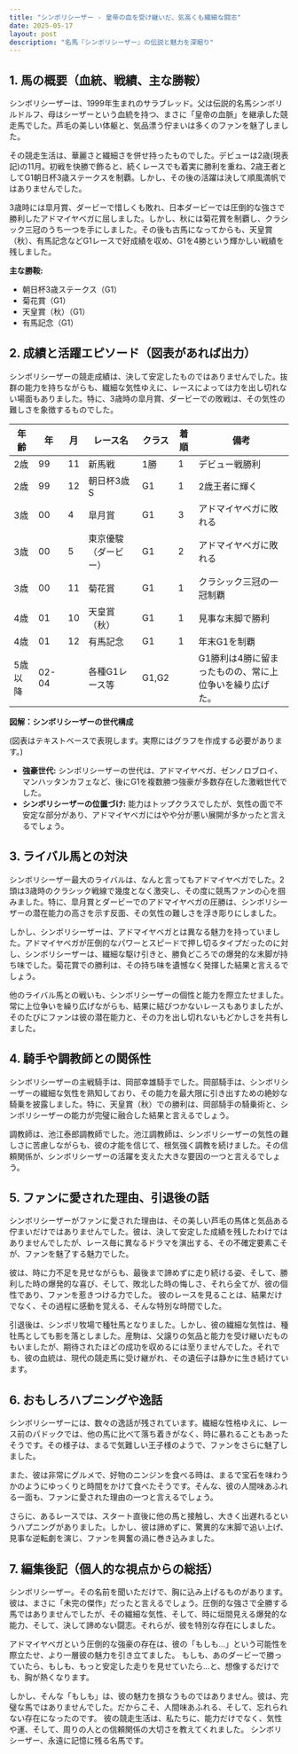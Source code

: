 ```yaml
---
title: "シンボリシーザー - 皇帝の血を受け継いだ、気高くも繊細な闘志"
date: 2025-05-17
layout: post
description: "名馬『シンボリシーザー』の伝説と魅力を深堀り"
---
```


## 1. 馬の概要（血統、戦績、主な勝鞍）

シンボリシーザーは、1999年生まれのサラブレッド。父は伝説的名馬シンボリルドルフ、母はシーザーという血統を持つ、まさに「皇帝の血脈」を継承した競走馬でした。芦毛の美しい体躯と、気品漂う佇まいは多くのファンを魅了しました。

その競走生活は、華麗さと繊細さを併せ持ったものでした。デビューは2歳(現表記)の11月。初戦を快勝で飾ると、続くレースでも着実に勝利を重ね、2歳王者としてG1朝日杯3歳ステークスを制覇。しかし、その後の活躍は決して順風満帆ではありませんでした。

3歳時には皐月賞、ダービーで惜しくも敗れ、日本ダービーでは圧倒的な強さで勝利したアドマイヤベガに屈しました。しかし、秋には菊花賞を制覇し、クラシック三冠のうち一つを手にしました。その後も古馬になってからも、天皇賞（秋）、有馬記念などG1レースで好成績を収め、G1を4勝という輝かしい戦績を残しました。

**主な勝鞍:**

* 朝日杯3歳ステークス（G1）
* 菊花賞（G1）
* 天皇賞（秋）（G1）
* 有馬記念（G1）


## 2. 成績と活躍エピソード（図表があれば出力）

シンボリシーザーの競走成績は、決して安定したものではありませんでした。抜群の能力を持ちながらも、繊細な気性ゆえに、レースによっては力を出し切れない場面もありました。特に、3歳時の皐月賞、ダービーでの敗戦は、その気性の難しさを象徴するものでした。

| 年齢 | 年 | 月 | レース名          | クラス | 着順 | 備考                               |
|------|----|----|-----------------|-------|-----|------------------------------------|
| 2歳  | 99 | 11 | 新馬戦            | 1勝  | 1   | デビュー戦勝利                         |
| 2歳  | 99 | 12 | 朝日杯3歳S       | G1    | 1   | 2歳王者に輝く                         |
| 3歳  | 00 | 4 | 皐月賞            | G1    | 3   | アドマイヤベガに敗れる                 |
| 3歳  | 00 | 5 | 東京優駿（ダービー）| G1    | 2   | アドマイヤベガに敗れる                 |
| 3歳  | 00 | 11 | 菊花賞            | G1    | 1   | クラシック三冠の一冠制覇             |
| 4歳  | 01 | 10 | 天皇賞（秋）       | G1    | 1   | 見事な末脚で勝利                     |
| 4歳  | 01 | 12 | 有馬記念          | G1    | 1   | 年末G1を制覇                         |
| 5歳以降 | 02-04 |  | 各種G1レース等 | G1,G2 |  |  G1勝利は4勝に留まったものの、常に上位争いを繰り広げた。 |


**図解：シンボリシーザーの世代構成**

(図表はテキストベースで表現します。実際にはグラフを作成する必要があります。)

* **強豪世代:** シンボリシーザーの世代は、アドマイヤベガ、ゼンノロブロイ、マンハッタンカフェなど、後にG1を複数勝つ強豪が多数存在した激戦世代でした。
* **シンボリシーザーの位置づけ:** 能力はトップクラスでしたが、気性の面で不安定な部分があり、アドマイヤベガにはやや分が悪い展開が多かったと言えるでしょう。


## 3. ライバル馬との対決

シンボリシーザー最大のライバルは、なんと言ってもアドマイヤベガでした。2頭は3歳時のクラシック戦線で幾度となく激突し、その度に競馬ファンの心を掴みました。特に、皐月賞とダービーでのアドマイヤベガの圧勝は、シンボリシーザーの潜在能力の高さを示す反面、その気性の難しさを浮き彫りにしました。

しかし、シンボリシーザーは、アドマイヤベガとは異なる魅力を持っていました。アドマイヤベガが圧倒的なパワーとスピードで押し切るタイプだったのに対し、シンボリシーザーは、繊細な駆け引きと、勝負どころでの爆発的な末脚が持ち味でした。菊花賞での勝利は、その持ち味を遺憾なく発揮した結果と言えるでしょう。

他のライバル馬との戦いも、シンボリシーザーの個性と能力を際立たせました。常に上位争いを繰り広げながらも、結果に結びつかないレースもありましたが、そのたびにファンは彼の潜在能力と、その力を出し切れないもどかしさを共有しました。


## 4. 騎手や調教師との関係性

シンボリシーザーの主戦騎手は、岡部幸雄騎手でした。岡部騎手は、シンボリシーザーの繊細な気性を熟知しており、その能力を最大限に引き出すための絶妙な騎乗を披露しました。特に、天皇賞（秋）での勝利は、岡部騎手の騎乗術と、シンボリシーザーの能力が完璧に融合した結果と言えるでしょう。

調教師は、池江泰郎調教師でした。池江調教師は、シンボリシーザーの気性の難しさに苦慮しながらも、彼の才能を信じて、根気強く調教を続けました。その信頼関係が、シンボリシーザーの活躍を支えた大きな要因の一つと言えるでしょう。


## 5. ファンに愛された理由、引退後の話

シンボリシーザーがファンに愛された理由は、その美しい芦毛の馬体と気品ある佇まいだけではありませんでした。彼は、決して安定した成績を残したわけではありませんでしたが、レース毎に異なるドラマを演出する、その不確定要素こそが、ファンを魅了する魅力でした。

彼は、時に力不足を見せながらも、最後まで諦めずに走り続ける姿、そして、勝利した時の爆発的な喜び、そして、敗北した時の悔しさ、それら全てが、彼の個性であり、ファンを惹きつける力でした。  彼のレースを見ることは、結果だけでなく、その過程に感動を覚える、そんな特別な時間でした。

引退後は、シンボリ牧場で種牡馬となりました。しかし、彼の繊細な気性は、種牡馬としても影を落としました。産駒は、父譲りの気品と能力を受け継いだものもいましたが、期待されたほどの成功を収めるには至りませんでした。それでも、彼の血統は、現代の競走馬に受け継がれ、その遺伝子は静かに生き続けています。


## 6. おもしろハプニングや逸話

シンボリシーザーには、数々の逸話が残されています。繊細な性格ゆえに、レース前のパドックでは、他の馬に比べて落ち着きがなく、時に暴れることもあったそうです。その様子は、まるで気難しい王子様のようで、ファンをさらに魅了しました。

また、彼は非常にグルメで、好物のニンジンを食べる時は、まるで宝石を味わうかのようにゆっくりと時間をかけて食べたそうです。そんな、彼の人間味あふれる一面も、ファンに愛された理由の一つと言えるでしょう。

さらに、あるレースでは、スタート直後に他の馬と接触し、大きく出遅れるというハプニングがありました。しかし、彼は諦めずに、驚異的な末脚で追い上げ、見事な逆転劇を演じ、ファンを興奮の渦に巻き込みました。


## 7. 編集後記（個人的な視点からの総括）

シンボリシーザー。その名前を聞いただけで、胸に込み上げるものがあります。  彼は、まさに「未完の傑作」だったと言えるでしょう。圧倒的な強さで全勝する馬ではありませんでしたが、その繊細な気性、そして、時に垣間見える爆発的な能力、そして、決して諦めない闘志。それらが、彼を特別な存在にしました。

アドマイヤベガという圧倒的な強豪の存在は、彼の「もしも…」という可能性を際立たせ、より一層彼の魅力を引き立てました。  もしも、あのダービーで勝っていたら、もしも、もっと安定した走りを見せていたら…と、想像するだけでも、胸が熱くなります。

しかし、そんな「もしも」は、彼の魅力を損なうものではありません。彼は、完璧な馬ではありませんでした。だからこそ、人間味あふれる、そして、忘れられない存在になったのです。  彼の競走生活は、私たちに、能力だけでなく、気性や運、そして、周りの人との信頼関係の大切さを教えてくれました。  シンボリシーザー、永遠に記憶に残る名馬です。
